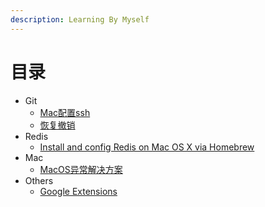 ```yaml
---
description: Learning By Myself
---
```


# 目录

* Git
  * [Mac配置ssh](git/mac-pei-zhi-ssh.md)
  * [恢复撤销](git/hui-fu-che-xiao.md)
* Redis
  * [Install and config Redis on Mac OS X via Homebrew](redis/install_and_config_redis_on_mac_os_x_via_homebrew.md)
* Mac
  * [MacOS异常解决方案](mac/macos-yi-chang-jie-jue-fang-an.md)
* Others
  * [Google Extensions](others/google_extensions.md)

